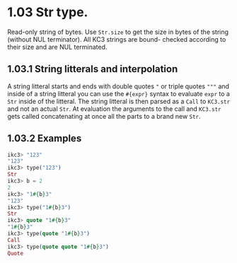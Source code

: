 # 1.03 Str type.

Read-only string of bytes. Use `Str.size` to get the size in bytes
of the string (without NUL terminator). All KC3 strings are bound-
checked according to their size and are NUL terminated.

## 1.03.1 String litterals and interpolation

A string litteral starts and ends with double quotes `"`
or triple quotes `"""` and inside of a string litteral you can use
the `#{expr}` syntax to evaluate `expr` to a `Str` inside of the
litteral. The string litteral is then parsed as a `Call` to `KC3.str`
and not an actual `Str`. At evaluation the arguments to the call
and `KC3.str` gets called concatenating at once all the parts to a
brand new `Str`.

## 1.03.2 Examples

```elixir
ikc3> "123"
"123"
ikc3> type("123")
Str
ikc3> b = 2
2
ikc3> "1#{b}3"
"123"
ikc3> type("1#{b}3")
Str
ikc3> quote "1#{b}3"
"1#{b}3"
ikc3> type(quote "1#{b}3")
Call
ikc3> type(quote quote "1#{b}3")
Quote
```
